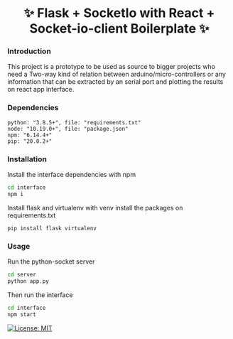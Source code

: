 <h1 align="center"> ✨ Flask + SocketIo with React + Socket-io-client Boilerplate ✨ </h1>

### Introduction

This project is a prototype to be used as source to bigger projects who need a Two-way kind of relation between arduino/micro-controllers
or any information that can be extracted by an serial port and plotting the results on react app interface.


### Dependencies

```
python: "3.8.5+", file: "requirements.txt"
node: "10.19.0+", file: "package.json"
npm: "6.14.4+"
pip: "20.0.2+"

```

### Installation

Install the interface dependencies with npm 

```bash
cd interface
npm i
```

Install flask and virtualenv with venv install the packages on requirements.txt

```bsh
pip install flask virtualenv
```

### Usage

Run the python-socket server
```bash
cd server
python app.py
```

Then run the interface

```bash
cd interface
npm start
```


[![License: MIT](https://img.shields.io/badge/License-MIT-yellow.svg)](https://opensource.org/licenses/MIT)
